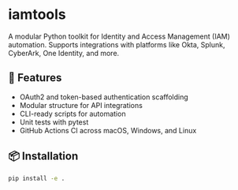 # iamtools

A modular Python toolkit for Identity and Access Management (IAM) automation. Supports integrations with platforms like Okta, Splunk, CyberArk, One Identity, and more.

## 🚀 Features

- OAuth2 and token-based authentication scaffolding
- Modular structure for API integrations
- CLI-ready scripts for automation
- Unit tests with pytest
- GitHub Actions CI across macOS, Windows, and Linux

## 📦 Installation

```bash
pip install -e .
